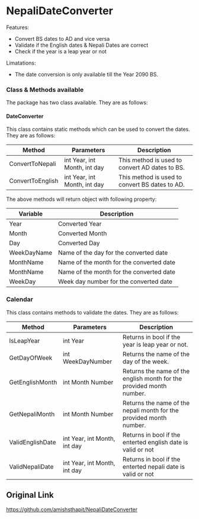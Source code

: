 # NepaliDateConverter

Features:
  - Convert BS dates to AD and vice versa
  - Validate if the English dates & Nepali Dates are correct
  - Check if the year is a leap year or not

Limatations:
 - The date conversion is only available till the Year 2090 BS.

### Class & Methods available
The package has two class available. They are as follows:
#### DateConverter
This class contains static methods which can be used to convert the dates. They are as follows:

| Method | Parameters | Description |
| ------ | ------ | ------ |
| ConvertToNepali | int Year, int Month, int day | This method is used to convert AD dates to BS.|
| ConvertToEnglish | int Year, int Month, int day | This method is used to convert BS dates to AD.|

The above methods will return object with following property:

| Variable | Description |
| ------ | ------ |
| Year | Converted Year |
| Month | Converted Month |
| Day | Converted Day |
| WeekDayName | Name of the day for the converted date |
| MonthName | Name of the month for the converted date |
| MonthName | Name of the month for the converted date |
| WeekDay | Week day number for the converted date |

### Calendar
This class contains methods to validate the dates. They are as follows:

| Method | Parameters | Description |
| ------ | ------ | ------ |
| IsLeapYear | int Year | Returns in bool if the year is leap year or not. |
| GetDayOfWeek | int WeekDayNumber | Returns the name of the day of the week. |
| GetEnglishMonth | int Month Number | Returns the name of the english month for the provided month number. |
| GetNepaliMonth | int Month Number | Returns the name of the nepali month for the provided month number. |
| ValidEnglishDate | int Year, int Month, int day | Returns in bool if the enterted english date is valid or not |
| ValidNepaliDate | int Year, int Month, int day | Returns in bool if the enterted nepali date is valid or not |



## Original Link

https://github.com/amishsthapit/NepaliDateConverter


